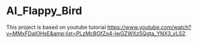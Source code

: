 # AI_Flappy_Bird
This project is based on youtube tutorial https://www.youtube.com/watch?v=MMxFDaIOHsE&amp;list=PLzMcBGfZo4-lwGZWXz5Qgta_YNX3_vLS2.
